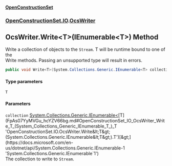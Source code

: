 #### [OpenConstructionSet](index.md 'index')
### [OpenConstructionSet.IO](index.md#OpenConstructionSet_IO 'OpenConstructionSet.IO').[OcsWriter](ZpKxsyHEFPikx37jMDDXsg.md 'OpenConstructionSet.IO.OcsWriter')
## OcsWriter.Write&lt;T&gt;(IEnumerable&lt;T&gt;) Method
Write a collection of objects to the `Stream`. T will be runtime bound to one of the  
Write methods. Passing an unsupported type will result in errors.  
```csharp
public void Write<T>(System.Collections.Generic.IEnumerable<T> collection);
```
#### Type parameters
<a name='OpenConstructionSet_IO_OcsWriter_Write_T_(System_Collections_Generic_IEnumerable_T_)_T'></a>
`T`  
  
#### Parameters
<a name='OpenConstructionSet_IO_OcsWriter_Write_T_(System_Collections_Generic_IEnumerable_T_)_collection'></a>
`collection` [System.Collections.Generic.IEnumerable&lt;](https://docs.microsoft.com/en-us/dotnet/api/System.Collections.Generic.IEnumerable-1 'System.Collections.Generic.IEnumerable`1')[T](FpAs07YyMVGu_hcYZV66bg.md#OpenConstructionSet_IO_OcsWriter_Write_T_(System_Collections_Generic_IEnumerable_T_)_T 'OpenConstructionSet.IO.OcsWriter.Write&lt;T&gt;(System.Collections.Generic.IEnumerable&lt;T&gt;).T')[&gt;](https://docs.microsoft.com/en-us/dotnet/api/System.Collections.Generic.IEnumerable-1 'System.Collections.Generic.IEnumerable`1')  
The collection to write to `Stream`.
  
